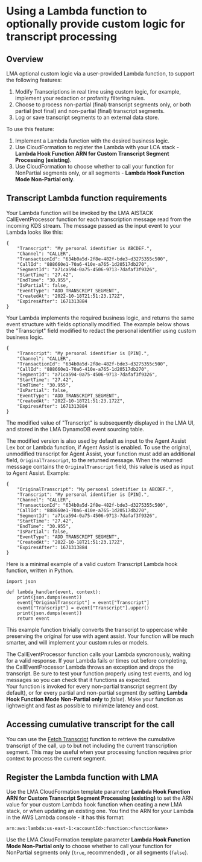 # Using a Lambda function to optionally provide custom logic for transcript processing

## Overview

LMA optional custom logic via a user-provided Lambda function, to support the following features:
1. Modify Transcriptions in real time using custom logic, for example, implement your redaction or profanity filtering rules.
2. Choose to process non-partial (final) transcript segments only, or both partial (not final) and non-partial (final) transcript segments.
3. Log or save transcript segments to an external data store.

To use this feature:
1. Implement a Lambda function with the desired business logic.
2. Use CloudFormation to register the Lambda with your LCA stack - **Lambda Hook Function ARN for Custom Transcript Segment Processing (existing)**.
3. Use CloudFormation to choose whether to call your function for NonPartial segments only, or all segments - **Lambda Hook Function Mode Non-Partial only**.


## Transcript Lambda function requirements

Your Lambda function will be invoked by the LMA AISTACK CallEventProcessor function for each transcription message read from the incoming KDS stream. The message passed as the input event to your Lambda looks like this:

```
{
    "Transcript": "My personal identifier is ABCDEF.",
    "Channel": "CALLER",
    "TransactionId": "634b0a5d-2f8e-482f-bde3-d3275355c500",
    "CallId": "888660e1-70a6-410e-a765-1d20517db270",
    "SegmentId": "a71ca594-0a75-4506-9713-7dafaf3f9326",
    "StartTime": "27.42",
    "EndTime": "30.955",
    "IsPartial": false,
    "EventType": "ADD_TRANSCRIPT_SEGMENT",
    "CreatedAt": "2022-10-18T21:51:23.172Z",
    "ExpiresAfter": 1671313884
}
```

Your Lambda implements the required business logic, and returns the same event structure with fields optionally modified. The example below shows
the "Transcript" field modified to redact the personal identifier using custom business logic.
```
{
    "Transcript": "My personal identifier is [PIN].",
    "Channel": "CALLER",
    "TransactionId": "634b0a5d-2f8e-482f-bde3-d3275355c500",
    "CallId": "888660e1-70a6-410e-a765-1d20517db270",
    "SegmentId": "a71ca594-0a75-4506-9713-7dafaf3f9326",
    "StartTime": "27.42",
    "EndTime": "30.955",
    "IsPartial": false,
    "EventType": "ADD_TRANSCRIPT_SEGMENT",
    "CreatedAt": "2022-10-18T21:51:23.172Z",
    "ExpiresAfter": 1671313884
}
``` 

The modified value of "Transcript" is subsequently displayed in the LMA UI, and stored in the LMA DynamoDB event sourcing table.   
  
The modified version is also used by default as input to the Agent Assist Lex bot or Lambda function, if Agent Assist is enabled. To use the original, unmodified transcript for Agent Assist, your function must add an additional field, `OriginalTranscript`, to the returned message. When the returned messsage contains the `OriginalTranscript` field, this value is used as input to Agent Assist. Example:

```
{
    "OriginalTranscript": "My personal identifier is ABCDEF.",
    "Transcript": "My personal identifier is [PIN].",
    "Channel": "CALLER",
    "TransactionId": "634b0a5d-2f8e-482f-bde3-d3275355c500",
    "CallId": "888660e1-70a6-410e-a765-1d20517db270",
    "SegmentId": "a71ca594-0a75-4506-9713-7dafaf3f9326",
    "StartTime": "27.42",
    "EndTime": "30.955",
    "IsPartial": false,
    "EventType": "ADD_TRANSCRIPT_SEGMENT",
    "CreatedAt": "2022-10-18T21:51:23.172Z",
    "ExpiresAfter": 1671313884
}
``` 

Here is a minimal example of a valid custom Transcript Lambda hook function, written in Python. 
```
import json

def lambda_handler(event, context):
    print(json.dumps(event))
    event["OriginalTranscript"] = event["Transcript"]
    event["Transcript"] = event["Transcript"].upper()
    print(json.dumps(event))
    return event
``` 

This example function trivially converts the transcript to uppercase while preserving the original for use with agent assist. Your function will be much smarter, and will implement your custom rules or models.

The CallEventProcessor function calls your Lambda syncronously, waiting for a valid response. If your Lambda fails or times out before completing, the CallEventProcessor Lambda throws an exception and drops the transcript. Be sure to test your function properly using test events, and log messages so you can check that it functions as expected.  
Your function is invoked for every non-partial transcript segment (by default), or for every partial and non-partial segment (by setting **Lambda Hook Function Mode Non-Partial only** to *false*). Make your function as lightweight and fast as possible to minimize latency and cost. 

## Accessing cumulative transcript for the call
You can use the [Fetch Transcript](./FetchTranscriptLambda.md) function to retrieve the cumulative transcript of the call, up to but not including the current transcription segment. This may be useful when your processing function requires prior context to process the current segment.

## Register the Lambda function with LMA

Use the LMA CloudFormation template parameter **Lambda Hook Function ARN for Custom Transcript Segment Processing (existing)** to set the ARN value for your custom Lambda hook function when ceating a new LMA stack, or when updating an existing one. You find the ARN for your Lambda in the AWS Lambda console - it has this format:
```
arn:aws:lambda:us-east-1:<accountId>:function:<functionName>
```

Use the LMA CloudFormation template parameter **Lambda Hook Function Mode Non-Partial only** to choose whether to call your function for NonPartial segments only (`true`, recommended) , or all segments (`false`).

